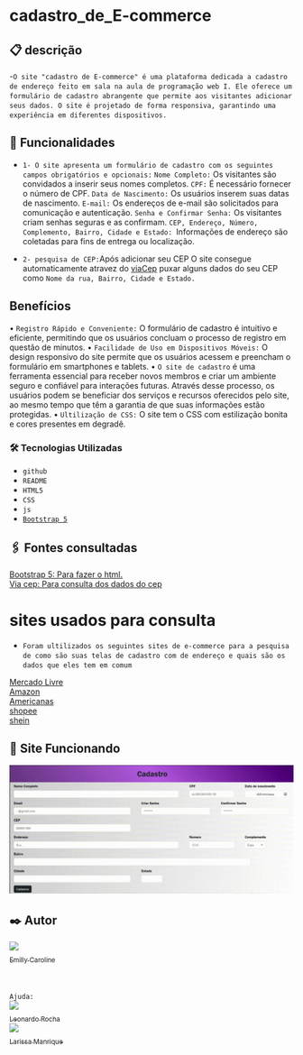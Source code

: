 # cadastro_de_E-commerce

## 📋 descrição
-`O site "cadastro de E-commerce" é uma plataforma dedicada a cadastro de endereço feito em sala na aula de programação web I. Ele oferece um formulário de cadastro abrangente que permite aos visitantes adicionar seus dados. O site é projetado de forma responsiva, garantindo uma experiência em diferentes dispositivos.`

## 🔧 Funcionalidades

- `1- O site apresenta um formulário de cadastro com os seguintes campos obrigatórios e opcionais:`
`Nome Completo:` Os visitantes são convidados a inserir seus nomes completos.
`CPF:` É necessário fornecer o número de CPF.
`Data de Nascimento:` Os usuários inserem suas datas de nascimento.
`E-mail:` Os endereços de e-mail são solicitados para comunicação e autenticação.
`Senha e Confirmar Senha:` Os visitantes criam senhas seguras e as confirmam.
`CEP, Endereço, Número, Complemento, Bairro, Cidade e Estado: `Informações de endereço são coletadas para fins de entrega ou localização.


- `2- pesquisa de CEP:`Após adicionar seu CEP O site consegue automaticamente atravez do [viaCep](https://viacep.com.br/) puxar alguns dados do seu CEP como `Nome da rua, Bairro, Cidade e Estado.`

## Benefícios
• `Registro Rápido e Conveniente:` O formulário de cadastro é intuitivo e eficiente, permitindo que os usuários concluam o processo de registro em questão de minutos.
• `Facilidade de Uso em Dispositivos Móveis:`  O design responsivo do site permite que os usuários acessem e preencham o formulário em smartphones e tablets.
• `O site de cadastro` é uma ferramenta essencial para receber novos membros e criar um ambiente seguro e confiável para interações futuras. Através desse processo, os usuários podem se beneficiar dos serviços e recursos oferecidos pelo site, ao mesmo tempo que têm a garantia de que suas informações estão protegidas.
• `Ultilização de CSS:` O site tem o CSS com estilização bonita e cores presentes em degradê.


### 🛠️ Tecnologias Utilizadas
    
   - `github`  
   - `README`
   - `HTML5`
   - `CSS`
   - `js`
   - [`Bootstrap 5`](https://getbootstrap.com/)


## 🖇️ Fontes consultadas

[Bootstrap 5: Para fazer o html.](https://getbootstrap.com/docs/5.0/forms/layout/#gutters)<br>
[Via cep: Para consulta dos dados do cep](https://viacep.com.br/)

# sites usados para consulta

- `Foram ultilizados os seguintes sites de e-commerce para a pesquisa de como são suas telas de cadastro com de endereço e quais são os dados que eles tem em comum`

[Mercado Livre](https://www.mercadolivre.com.br/)   
[Amazon](https://www.amazon.com.br/ap/register?openid.pape.max_auth_age=0&openid.return_to=https%3A%2F%2Fwww.amazon.com.br%2F%3F_encoding%3DUTF8%26adgrpid%3D79547423725%26gclid%3DCjwKCAjw1t2pBhAFEiwA_-A-NMGfODVw5YwU5tCfIpki4NkCvMxyr16_obEE0_wKoB-x6Sm1DD5EahoCCbkQAvD_BwE%26hvadid%3D591863875878%26hvdev%3Dc%26hvdvcmdl%3D%26hvlocint%3D%26hvlocphy%3D1001637%26hvnetw%3Dg%26hvpone%3D%26hvpos%3D%26hvptwo%3D%26hvqmt%3De%26hvrand%3D15616066834289001288%26hvtargid%3Dkwd-10573980%26hydadcr%3D26346_11691057%26ref%3Dpd_sl_7rwd1q78df_e%26tag%3Dhydrbrabk-20%26ref_%3Dnav_newcust&openid.identity=http%3A%2F%2Fspecs.openid.net%2Fauth%2F2.0%2Fidentifier_select&openid.assoc_handle=brflex&openid.mode=checkid_setup&openid.claimed_id=http%3A%2F%2Fspecs.openid.net%2Fauth%2F2.0%2Fidentifier_select&openid.ns=http%3A%2F%2Fspecs.openid.net%2Fauth%2F2.0)     
[Americanas](https://www.americanas.com.br/)     
[shopee](https://shopee.com.br/)     
[shein](https://br.shein.com/?url_from=brgooglebrandshein_sheinshein02_srsa_20210130&cid=1453018537&setid=58136794738&adid=495662299646&pf=GOOGLE&gclid=CjwKCAjw1t2pBhAFEiwA_-A-NMLKVlY9st4Emh7UNTee3EXDzvDawheX5V_xeztJ9tEEQX1cfmx1ORoCIycQAvD_BwE)     

## 👀 Site Funcionando

![gif](gif/site.ecommerce.gif)


## ✒️ Autor

[<img loading="lazy" src="https://avatars.githubusercontent.com/u/127847857?v=4" width=115><br><sub>Emilly Caroline </sub>](https://github.com/emillycaaroline)<br><br><br>

`Ajuda:` <br>
[<img loading="lazy" src="https://avatars.githubusercontent.com/u/86802310?v=4" width=115><br><sub>Leonardo Rocha </sub>](https://github.com/LeonardoRochaMarista) <br>
[<img loading="lazy" src="https://avatars.githubusercontent.com/u/127845865?v=4" width=115><br><sub>Larissa Manrique</sub>](https://github.com/larissassk)

